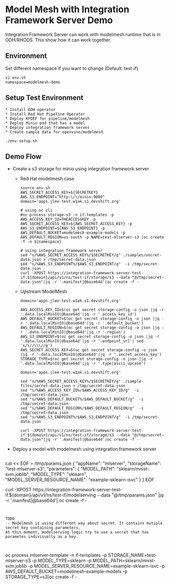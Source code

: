 # Model Mesh with Integration Framework Server Demo
Integration Framework Server can work with modelmesh runtime that is in ODH/RHODS.
This show how it can work together.

## Environment
Set different namespace if you want to change (Default: test-if)
~~~
vi env.sh
namespace=modelmesh-demo
~~~

## Setup Test Environment
~~~
* Install ODH operator
* Install Red Hat Pipeline Operator
* Deploy KFDEF for pipeline/modelmesh 
* Deploy Minio pod that has a model
* Deploy integration framework server
* Create sample data for openvino/modelmesh

./env-setup.sh
~~~


## Demo Flow
- Create a s3 storage for minio using integration framework server
  
  * Red Hat modelmesh case
    ~~~
    source env.sh
    AWS_SECRET_ACCESS_KEY=${SECRETKEY}
    AWS_S3_ENDPOINT="http:\/\/minio:9000"
    domain='apps.jlee-test.w1ak.s1.devshift.org'

    # using oc cli
    #oc process storage-s3 -n if-templates -p AWS_ACCESS_KEY_ID=THEACCESSKEY -p AWS_SECRET_ACCESS_KEY=${AWS_SECRET_ACCESS_KEY} -p AWS_S3_ENDPOINT=${AWS_S3_ENDPOINT} -p AWS_DEFAULT_BUCKET=modelmesh-example-models -p AWS_DEFAULT_REGION=us-south -p NAME=test-mlserver-s3 |oc create -f -n ${namespace}

    # using integration framework server
    sed "s/%AWS_SECRET_ACCESS_KEY%/$SECRETKEY/g" ./samples/secret-data.json > /tmp/secret-data.json
    sed "s/%AWS_S3_ENDPOINT%/$AWS_S3_ENDPOINT/g"  -i /tmp/secret-data.json
    curl -XPOST https://integration-framework-server-test-if.${domain}/api/v1/ns/test-if/storage/s3 --data "@/tmp/secret-data.json"|jq -r '.manifest|@base64d'|oc create -f -
    ~~~
  * Upstream ModelMesh
    ~~~
    domain='apps.jlee-test.w1ak.s1.devshift.org'

    AWS_ACCESS_KEY_ID=$(oc get secret storage-config -o json |jq -r '.data.localMinIO|@base64d'|jq -r '.access_key_id') 
    AWS_DEFAULT_BUCKET=$(oc get secret storage-config -o json |jq -r '.data.localMinIO|@base64d'|jq -r '.default_bucket') 
    AWS_DEFAULT_REGION=$(oc get secret storage-config -o json |jq -r '.data.localMinIO|@base64d'|jq -r '.region') 
    AWS_S3_ENDPOINT=$(oc get secret storage-config -o json |jq -r '.data.localMinIO|@base64d'|jq -r '.endpoint_url'| sed 's/\//\\\//g') 
    AWS_SECRET_ACCESS_KEY=$(oc get secret storage-config -o json |jq -r '.data.localMinIO|@base64d'|jq -r '.secret_access_key')
    STORAGE_TYPE=$(oc get secret storage-config -o json |jq -r '.data.localMinIO|@base64d'|jq -r '.type|ascii_upcase')

    domain='apps.jlee-test.w1ak.s1.devshift.org'
  
    sed "s/%AWS_SECRET_ACCESS_KEY%/$SECRETKEY/g" ./sample-files/secret-data.json > /tmp/secret-data.json
    sed "s/%AWS_ACCESS_KEY_ID%/$AWS_ACCESS_KEY_ID/g"  -i /tmp/secret-data.json
    sed "s/%AWS_DEFAULT_BUCKET%/$AWS_DEFAULT_BUCKET/g"  -i /tmp/secret-data.json
    sed "s/%AWS_DEFAULT_REGION%/$AWS_DEFAULT_REGION/g"  -i /tmp/secret-data.json
    sed "s/%AWS_S3_ENDPOINT%/$AWS_S3_ENDPOINT/g"  -i /tmp/secret-data.json
  
    curl -XPOST https://integration-framework-server-test-if.${domain}/api/v1/ns/test-if/storage/s3 --data "@/tmp/secret-data.json"|jq -r '.manifest|@base64d'|oc create -f -
    ~~~  

- Deploy a model with modelmesh using integration framework server
  ~~~
cat << EOF > /tmp/params.json
{
  "appName": "mlserver",
  "storageName": "test-mlserver-s3",
  "parameters": {
    "MODEL_PATH": "sklearn/mnist-svm.joblib",
    "MODEL_TYPE": "sklearn",
    "MODEL_SERVER_RESOURCE_NAME": "example-sklearn-isvc"
    }
}
EOF

  curl -XPOST  https://integration-framework-server-test-if.${domain}/api/v1/ns/test-if/modelserving  --data "@/tmp/params.json" |jq -r '.manifest|@base64d'| oc create -f -
  ~~~


TODO
-- Modelmesh is using different way about secret. It contains mutiple secret key containing parameters.
 At this moment, modelserving logic try to use a secret that has parametes indivisually as a key.



  ~~~
   oc process mlserver-template -n if-templates -p STORAGE_NAME=test-mlserver-s3 -p MODEL_TYPE=sklearn -p MODEL_PATH=sklearn/mnist-svm.joblib -p MODEL_SERVER_RESOURCE_NAME=example-sklearn-isvc -p  AWS_DEFAULT_BUCKET=modelmesh-example-models -p STORAGE_TYPE=s3|oc create -f -
   ~~~